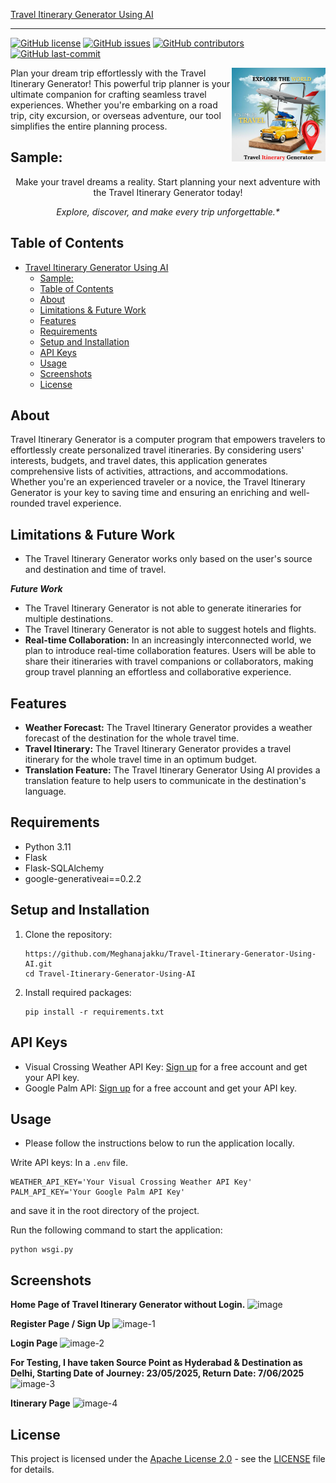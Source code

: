 [Travel Itinerary Generator Using AI](Travel-Itinerary-Generator-Using-AI)
***

[![GitHub license](https://img.shields.io/github/license/Meghanajakku/Travel-Itinerary-Generator-Using-AI)](LICENSE)
[![GitHub issues](https://img.shields.io/github/issues/Meghanajakku/Travel-Itinerary-Generator-Using-AI)]()
[![GitHub contributors](https://img.shields.io/github/contributors/Meghanajakku/Travel-Itinerary-Generator-Using-AI)]()
[![GitHub last-commit](https://img.shields.io/github/last-commit/Meghanajakku/Travel-Itinerary-Generator-Using-AI)]()


<img title="Travel-Itinerary-Generator-Using-AI" align='right' src="/static/logo.png" alt="Travel Itinerary Generator Logo" width="150"/>

Plan your dream trip effortlessly with the Travel Itinerary Generator! This powerful trip planner is your ultimate companion for crafting seamless travel experiences. Whether you're embarking on a road trip, city excursion, or overseas adventure, our tool simplifies the entire planning process.

## Sample:





<p align="center">
Make your travel dreams a reality. Start planning your next adventure with the Travel Itinerary Generator today!
</p>
<p align="center">
<i>Explore, discover, and make every trip unforgettable.*</i>
</p>

## Table of Contents

- [Travel Itinerary Generator Using AI](#travel-itinerary-generator-using-ai)
  - [Sample:](#sample)
  - [Table of Contents](#table-of-contents)
  - [About](#about)
  - [Limitations \& Future Work](#limitations--future-work)
  - [Features](#features)
  - [Requirements](#requirements)
  - [Setup and Installation](#setup-and-installation)
  - [API Keys](#api-keys)
  - [Usage](#usage)
  - [Screenshots](#screenshots)
  - [License](#license)

## About

Travel Itinerary Generator is a computer program that empowers travelers to effortlessly create personalized travel itineraries. By considering users' interests, budgets, and travel dates, this application generates comprehensive lists of activities, attractions, and accommodations. Whether you're an experienced traveler or a novice, the Travel Itinerary Generator is your key to saving time and ensuring an enriching and well-rounded travel experience.

## Limitations & Future Work
- The Travel Itinerary Generator works only based on the user's source and destination and time of travel.

***Future Work***
- The Travel Itinerary Generator is not able to generate itineraries for multiple destinations.
- The Travel Itinerary Generator is not able to suggest hotels and flights.
- **Real-time Collaboration:** In an increasingly interconnected world, we plan to introduce real-time collaboration features. Users will be able to share their itineraries with travel companions or collaborators, making group travel planning an effortless and collaborative experience.

## Features

- **Weather Forecast:** The Travel Itinerary Generator provides a weather forecast of the destination for the whole travel time.
- **Travel Itinerary:** The Travel Itinerary Generator provides a travel itinerary for the whole travel time in an optimum budget.
- **Translation Feature:** The Travel Itinerary Generator Using AI provides a translation feature to help users to communicate in the destination's language.
## Requirements

- Python 3.11
- Flask
- Flask-SQLAlchemy
- google-generativeai==0.2.2

## Setup and Installation

1. Clone the repository:

   ```shell
   https://github.com/Meghanajakku/Travel-Itinerary-Generator-Using-AI.git
   cd Travel-Itinerary-Generator-Using-AI
2. Install required packages:

   ```shell
   pip install -r requirements.txt
   ```

## API Keys
- Visual Crossing Weather API Key: [Sign up](https://www.visualcrossing.com/weather-api) for a free account and get your API key.
- Google Palm API: [Sign up](https://makersuite.google.com) for a free account and get your API key.

## Usage
- Please follow the instructions below to run the application locally.

Write API keys: In a `.env` file.
```shell
WEATHER_API_KEY='Your Visual Crossing Weather API Key'
PALM_API_KEY='Your Google Palm API Key'
```
and save it in the root directory of the project.

Run the following command to start the application:
```shell
python wsgi.py
```

## Screenshots

**Home Page of Travel Itinerary Generator without Login.**
![image]()


**Register Page / Sign Up**
![image-1]()


**Login Page**
![image-2]()


**For Testing, I have taken Source Point as Hyderabad & Destination as Delhi, Starting Date of Journey: 23/05/2025, Return Date: 7/06/2025**
![image-3]()


**Itinerary Page**
![image-4]()


## License

This project is licensed under the [Apache License 2.0](LICENSE) - see the [LICENSE](LICENSE) file for details.
